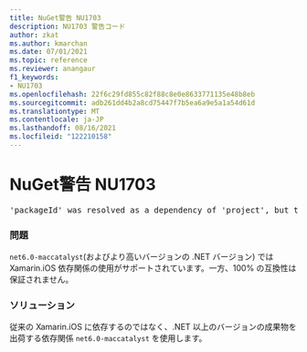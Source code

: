 ```yaml
---
title: NuGet警告 NU1703
description: NU1703 警告コード
author: zkat
ms.author: kmarchan
ms.date: 07/01/2021
ms.topic: reference
ms.reviewer: anangaur
f1_keywords:
- NU1703
ms.openlocfilehash: 22f6c29fd855c82f88c8e0e8633771135e48b8eb
ms.sourcegitcommit: adb261dd4b2a8cd75447f7b5ea6a9e5a1a54d61d
ms.translationtype: MT
ms.contentlocale: ja-JP
ms.lasthandoff: 08/16/2021
ms.locfileid: "122210158"
---
```

# <a name="nuget-warning-nu1703"></a>NuGet警告 NU1703

<pre>'packageId' was resolved as a dependency of 'project', but the dependency is using 'Xamarin.iOS' while 'project' is using 'net6.0-maccatalyst14.5' as its TargetFramework</pre>

### <a name="issue"></a>問題

`net6.0-maccatalyst`(およびより高いバージョンの .NET バージョン) では Xamarin.iOS 依存関係の使用がサポートされています。一方、100% の互換性は保証されません。

### <a name="solution"></a>ソリューション

従来の Xamarin.iOS に依存するのではなく、.NET 以上のバージョンの成果物を出荷する依存関係 `net6.0-maccatalyst` を使用します。
